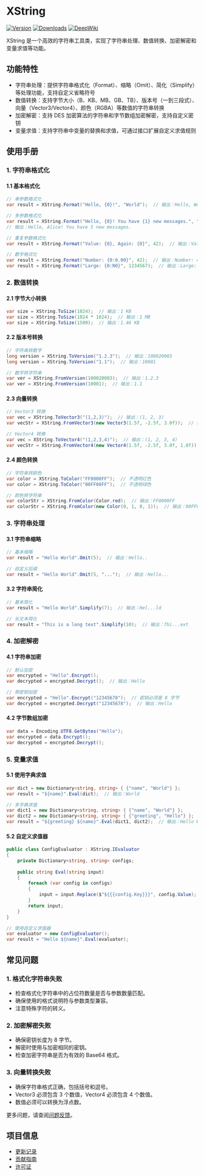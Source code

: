 # XString

[![Version](https://img.shields.io/npm/v/org.eframework.u3d.util)](https://www.npmjs.com/package/org.eframework.u3d.util)
[![Downloads](https://img.shields.io/npm/dm/org.eframework.u3d.util)](https://www.npmjs.com/package/org.eframework.u3d.util)
[![DeepWiki](https://img.shields.io/badge/DeepWiki-Explore-blue)](https://deepwiki.com/eframework-org/U3D.UTIL)

XString 是一个高效的字符串工具类，实现了字符串处理、数值转换、加密解密和变量求值等功能。

## 功能特性

- 字符串处理：提供字符串格式化（Format）、缩略（Omit）、简化（Simplify）等处理功能，支持自定义省略符号
- 数值转换：支持字节大小（B、KB、MB、GB、TB）、版本号（一到三段式）、向量（Vector3/Vector4）、颜色（RGBA）等数值的字符串转换
- 加密解密：支持 DES 加密算法的字符串和字节数组加密解密，支持自定义密钥
- 变量求值：支持字符串中变量的替换和求值，可通过接口扩展自定义求值规则

## 使用手册

### 1. 字符串格式化

#### 1.1 基本格式化
```csharp
// 单参数格式化
var result = XString.Format("Hello, {0}!", "World");  // 输出：Hello, World!

// 多参数格式化
var result = XString.Format("Hello, {0}! You have {1} new messages.", "Alice", 5);
// 输出：Hello, Alice! You have 5 new messages.

// 重复参数格式化
var result = XString.Format("Value: {0}, Again: {0}", 42);  // 输出：Value: 42, Again: 42

// 数字格式化
var result = XString.Format("Number: {0:0.00}", 42);  // 输出：Number: 42.00
var result = XString.Format("Large: {0:N0}", 1234567);  // 输出：Large: 1,234,567
```

### 2. 数值转换

#### 2.1 字节大小转换
```csharp
var size = XString.ToSize(1024);  // 输出：1 KB
var size = XString.ToSize(1024 * 1024);  // 输出：1 MB
var size = XString.ToSize(1500);  // 输出：1.46 KB
```

#### 2.2 版本号转换
```csharp
// 字符串转数字
long version = XString.ToVersion("1.2.3");  // 输出：100020003
long version = XString.ToVersion("1.1");  // 输出：10001

// 数字转字符串
var ver = XString.FromVersion(100020003);  // 输出：1.2.3
var ver = XString.FromVersion(10001);  // 输出：1.1
```

#### 2.3 向量转换
```csharp
// Vector3 转换
var vec = XString.ToVector3("(1,2,3)");  // 输出：(1, 2, 3)
var vecStr = XString.FromVector3(new Vector3(1.5f, -2.5f, 3.0f));  // 输出：(1.5,-2.5,3)

// Vector4 转换
var vec = XString.ToVector4("(1,2,3,4)");  // 输出：(1, 2, 3, 4)
var vecStr = XString.FromVector4(new Vector4(1.5f, -2.5f, 3.0f, 1.0f));  // 输出：(1.5,-2.5,3,1)
```

#### 2.4 颜色转换
```csharp
// 字符串转颜色
var color = XString.ToColor("FF0000FF");  // 不透明红色
var color = XString.ToColor("00FF00FF");  // 不透明绿色

// 颜色转字符串
var colorStr = XString.FromColor(Color.red);  // 输出：FF0000FF
var colorStr = XString.FromColor(new Color(0, 1, 0, 1));  // 输出：00FF00FF
```

### 3. 字符串处理

#### 3.1 字符串缩略
```csharp
// 基本缩略
var result = "Hello World".Omit(5);  // 输出：Hello..

// 自定义后缀
var result = "Hello World".Omit(5, "...");  // 输出：Hello...
```

#### 3.2 字符串简化
```csharp
// 基本简化
var result = "Hello World".Simplify(7);  // 输出：Hel...ld

// 长文本简化
var result = "This is a long text".Simplify(10);  // 输出：Thi...ext
```

### 4. 加密解密

#### 4.1 字符串加密
```csharp
// 默认加密
var encrypted = "Hello".Encrypt();
var decrypted = encrypted.Decrypt();  // 输出：Hello

// 带密钥加密
var encrypted = "Hello".Encrypt("12345678");  // 密钥必须是 8 字节
var decrypted = encrypted.Decrypt("12345678");  // 输出：Hello
```

#### 4.2 字节数组加密
```csharp
var data = Encoding.UTF8.GetBytes("Hello");
var encrypted = data.Encrypt();
var decrypted = encrypted.Decrypt();
```

### 5. 变量求值

#### 5.1 使用字典求值
```csharp
var dict = new Dictionary<string, string> { {"name", "World"} };
var result = "${name}".Eval(dict);  // 输出：World

// 多字典求值
var dict1 = new Dictionary<string, string> { {"name", "World"} };
var dict2 = new Dictionary<string, string> { {"greeting", "Hello"} };
var result = "${greeting} ${name}".Eval(dict1, dict2);  // 输出：Hello World
```

#### 5.2 自定义求值器
```csharp
public class ConfigEvaluator : XString.IEvaluator 
{
    private Dictionary<string, string> configs;
    
    public string Eval(string input)
    {
        foreach (var config in configs)
        {
            input = input.Replace($"${{{config.Key}}}", config.Value);
        }
        return input;
    }
}

// 使用自定义求值器
var evaluator = new ConfigEvaluator();
var result = "Hello ${name}".Eval(evaluator);
```

## 常见问题

### 1. 格式化字符串失败
- 检查格式化字符串中的占位符数量是否与参数数量匹配。
- 确保使用的格式说明符与参数类型兼容。
- 注意特殊字符的转义。

### 2. 加密解密失败
- 确保密钥长度为 8 字节。
- 解密时使用与加密相同的密钥。
- 检查加密字符串是否为有效的 Base64 格式。

### 3. 向量转换失败
- 确保字符串格式正确，包括括号和逗号。
- Vector3 必须包含 3 个数值，Vector4 必须包含 4 个数值。
- 数值必须可以转换为浮点数。

更多问题，请查阅[问题反馈](../CONTRIBUTING.md#问题反馈)。

## 项目信息

- [更新记录](../CHANGELOG.md)
- [贡献指南](../CONTRIBUTING.md)
- [许可证](../LICENSE.md) 